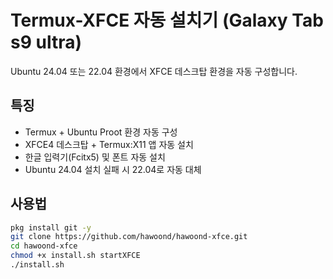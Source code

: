 # Termux-XFCE 자동 설치기 (Galaxy Tab s9 ultra)

Ubuntu 24.04 또는 22.04 환경에서 XFCE 데스크탑 환경을 자동 구성합니다.

## 특징

- Termux + Ubuntu Proot 환경 자동 구성
- XFCE4 데스크탑 + Termux:X11 앱 자동 설치
- 한글 입력기(Fcitx5) 및 폰트 자동 설치
- Ubuntu 24.04 설치 실패 시 22.04로 자동 대체

## 사용법

```bash
pkg install git -y
git clone https://github.com/hawoond/hawoond-xfce.git
cd hawoond-xfce
chmod +x install.sh startXFCE
./install.sh